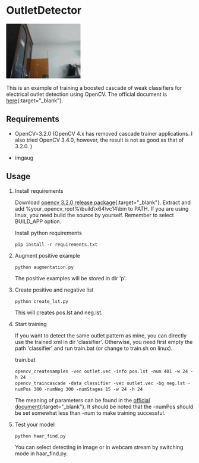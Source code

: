 # OutletDetector

![example](video.gif)

This is an example of training a boosted cascade of weak classifiers for electrical outlet detection using OpenCV. 
The official document is [here](https://docs.opencv.org/master/dc/d88/tutorial_traincascade.html){:target="_blank"}.

## Requirements
* OpenCV=3.2.0 (OpenCV 4.x has removed cascade trainer applications. I also tried OpenCV 3.4.0, however, the result is not as good as that of 3.2.0. )

* imgaug

## Usage
1. Install requirements

    Download [opencv 3.2.0 release package](https://sourceforge.net/projects/opencvlibrary/files/opencv-win/3.2.0/opencv-3.2.0-vc14.exe/download){:target="_blank"}.
    Extract and add %your_opencv_root%\build\x64\vc14\bin to PATH. If you are using linux, you need build the source by yourself. Remember to select BUILD_APP option.

    Install python requirements

    ```
    pip install -r requirements.txt
    ```

2. Augment positive example
    
    ```
    python augmentation.py
    ```
    
    The positive examples will be stored in dir 'p'.
3. Create positive and negative list

    ```
    python create_lst.py
    ```
    
    This will creates pos.lst and neg.lst.
    
4. Start training
  
    If you want to detect the same outlet pattern as mine, you can directly use the trained xml in dir 'classifier'. 
    Otherwise, you need first empty the path 'classifier' and run train.bat (or change to train.sh on linux).
    
    train.bat
    
    ```
    opencv_createsamples -vec outlet.vec -info pos.lst -num 401 -w 24 -h 24
    opencv_traincascade -data classifier -vec outlet.vec -bg neg.lst -numPos 380 -numNeg 300 -numStages 15 -w 24 -h 24
    ```
    
    The meaning of parameters can be found in the [official document](https://docs.opencv.org/master/dc/d88/tutorial_traincascade.html){:target="_blank"}.
    It should be noted that the -numPos should be set somewhat less than -num to make training successful.
    
5. Test your model

    ```
    python haar_find.py
    ```
    
    You can select detecting in image or in webcam stream by switching mode in haar_find.py.
    
